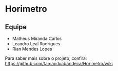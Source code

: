 # Horimetro

## Equipe

* Matheus Miranda Carlos
* Leandro Leal Rodrigues
* Rian Mendes Lopes

Para saber mais sobre o projeto, confira:
https://github.com/tamanduabandeira/Horimetro/wiki
